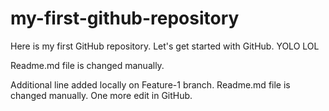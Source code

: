 # my-first-github-repository
Here is my first GitHub repository. Let's get started with GitHub. YOLO LOL

Readme.md file is changed manually.

Additional line added locally on Feature-1 branch.
Readme.md file is changed manually. One more edit in GitHub.
